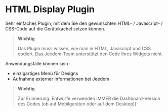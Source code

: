 # HTML Display Plugin

Sehr einfaches Plugin, mit dem Sie den gewünschten HTML- / Javascript- / CSS-Code auf die Gerätekachel setzen können.

>**Wichtig**
>
>Das Plugin muss wissen, wie man in HTML, Javascript und CSS codiert. Das Jeedom-Team unterstützt den Code Ihres Widgets nicht.

Anwendungsfälle können sein :

- einzigartiges Menü für Designs
- Aufnahme externer Informationen bei Jeedom

>**Wichtig**
>
>Zur Erinnerung: Entwürfe verwenden IMMER die Dashboard-Version des Codes (ob auf Mobilgeräten oder auf dem Desktop))
